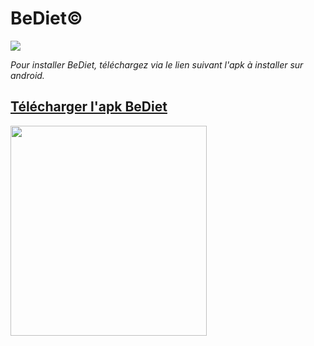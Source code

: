 # BeDiet&copy;

![](https://webinfo.iutmontp.univ-montp2.fr/~debizett/ressources/logo.png)

*Pour installer BeDiet, téléchargez via le lien suivant l'apk à installer sur android.*

## [Télécharger l'apk BeDiet](https://mega.nz/file/XZxBXCBb#sc5iuNGrdiuayJVXig5OssPQFejLPm34dIeAeofi1gw)

 <img src="https://keep.google.com/u/0/media/v2/1sGTu4p6NzK41cQMZGqzs5P_mgacWfFcJjDaqk8tHh2YU03ra7uys8m3Yu_KwFCA/1Vx-KTGGKJBKhAtgeDZrY1dDfCy8GPmWiGsyCUkEjTomvxSo2CqQFoYiyOO-U7w?accept=image%2Fgif%2Cimage%2Fjpeg%2Cimage%2Fjpg%2Cimage%2Fpng%2Cimage%2Fwebp%2Caudio%2Faac&sz=336" width="314" height="336"></a>
